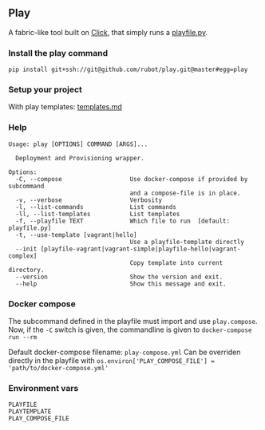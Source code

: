 
## Play

A fabric-like tool built on [Click](http://click.pocoo.org/6/), that simply runs a [playfile.py](play/templates/playfile-hello/playfile.py).

### Install the play command

    pip install git+ssh://git@github.com/rubot/play.git@master#egg=play

### Setup your project

With play templates: [templates.md](doc/templates.md)  

### Help

    Usage: play [OPTIONS] COMMAND [ARGS]...

      Deployment and Provisioning wrapper.

    Options:
      -C, --compose                   Use docker-compose if provided by subcommand
                                      and a compose-file is in place.
      -v, --verbose                   Verbosity
      -l, --list-commands             List commands
      -ll, --list-templates           List templates
      -f, --playfile TEXT             Which file to run  [default: playfile.py]
      -t, --use-template [vagrant|hello]
                                      Use a playfile-template directly
      --init [playfile-vagrant|vagrant-simple|playfile-hello|vagrant-complex]
                                      Copy template into current directory.
      --version                       Show the version and exit.
      --help                          Show this message and exit.

### Docker compose

The subcommand defined in the playfile must import and use `play.compose`.
Now, if the `-C` switch is given, the commandline is given to `docker-compose run --rm`

Default docker-compose filename: `play-compose.yml`
Can be overriden directly in the playfile with `os.environ['PLAY_COMPOSE_FILE'] = 'path/to/docker-compose.yml'`

### Environment vars

    PLAYFILE
    PLAYTEMPLATE
    PLAY_COMPOSE_FILE
